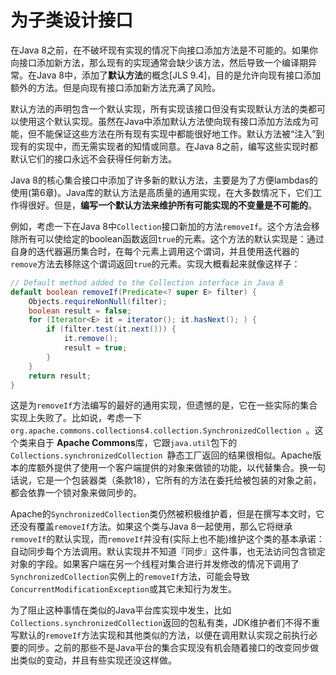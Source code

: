 #  为子类设计接口

在Java 8之前，在不破坏现有实现的情况下向接口添加方法是不可能的。如果你向接口添加新方法，那么现有的实现通常会缺少该方法，然后导致一个编译期异常。在Java 8中，添加了**默认方法**的概念[JLS 9.4]，目的是允许向现有接口添加额外的方法。但是向现有接口添加新方法充满了风险。

默认方法的声明包含一个默认实现，所有实现该接口但没有实现默认方法的类都可以使用这个默认实现。虽然在Java中添加默认方法使向现有接口添加方法成为可能，但不能保证这些方法在所有现有实现中都能很好地工作。默认方法被“注入”到现有的实现中，而无需实现者的知情或同意。在Java 8之前，编写这些实现时都默认它们的接口永远不会获得任何新方法。

Java 8的核心集合接口中添加了许多新的默认方法，主要是为了方便lambdas的使用(第6章)。Java库的默认方法是高质量的通用实现，在大多数情况下，它们工作得很好。但是，**编写一个默认方法来维护所有可能实现的不变量是不可能的**。

例如，考虑一下在Java 8中`Collection`接口新加的方法`removeIf`。这个方法会移除所有可以使给定的boolean函数返回`true`的元素。这个方法的默认实现是：通过自身的迭代器遍历集合时，在每个元素上调用这个谓词，并且使用迭代器的`remove`方法去移除这个谓词返回`true`的元素。实现大概看起来就像这样子：

```java
// Default method added to the Collection interface in Java 8
default boolean removeIf(Predicate<? super E> filter) {
    Objects.requireNonNull(filter);
    boolean result = false;
    for (Iterator<E> it = iterator(); it.hasNext(); ) {
        if (filter.test(it.next())) {
            it.remove();
            result = true;
        }
    }
    return result;
}
```

这是为`removeIf`方法编写的最好的通用实现，但遗憾的是，它在一些实际的集合实现上失败了。比如说，考虑一下`org.apache.commons.collections4.collection.SynchronizedCollection `。这个类来自于 **Apache Commons**库，它跟`java.util`包下的`Collections.synchronizedCollection `静态工厂返回的结果很相似。Apache版本的库额外提供了使用一个客户端提供的对象来做锁的功能，以代替集合。换一句话说，它是一个包装器类（条款18），它所有的方法在委托给被包装的对象之前，都会依靠一个锁对象来做同步的。

Apache的`SynchronizedCollection`类仍然被积极维护着，但是在撰写本文时，它还没有覆盖`removeIf`方法。如果这个类与Java 8一起使用，那么它将继承`removeIf`的默认实现，而`removeIf`并没有(实际上也不能)维护这个类的基本承诺：自动同步每个方法调用。默认实现并不知道『同步』这件事，也无法访问包含锁定对象的字段。如果客户端在另一个线程对集合进行并发修改的情况下调用了`SynchronizedCollection`实例上的`removeIf`方法，可能会导致`ConcurrentModificationException`或其它未知行为发生。

为了阻止这种事情在类似的Java平台库实现中发生，比如`Collections.synchronizedCollection`返回的包私有类，JDK维护者们不得不重写默认的`removeIf`方法实现和其他类似的方法，以便在调用默认实现之前执行必要的同步。之前的那些不是Java平台的集合实现没有机会随着接口的改变同步做出类似的变动，并且有些实现还没这样做。